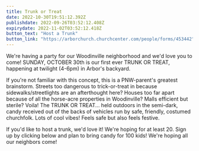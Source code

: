 ```yaml
---
title: Trunk or Treat
date: 2022-10-30T19:51:12.392Z
publishdate: 2022-09-26T03:52:12.408Z
expirydate: 2022-11-02T03:52:12.418Z
button_text: "Host a Trunk"
button_link: "https://arborchurch.churchcenter.com/people/forms/453442"
---
```


We're having a party for our Woodinville neighborhood and we'd love you to come! SUNDAY, OCTOBER 30th is our first ever TRUNK OR TREAT, happening at twilight (4-6pm) in Arbor's backyard.

If you're not familiar with this concept, this is a PNW-parent's greatest brainstorm. Streets too dangerous to trick-or-treat in because sidewalks/streetlights are an afterthought here? Houses too far apart because of all the horse-acre properties in Woodinville? Malls efficient but sterile? Voila! The TRUNK OR TREAT... held outdoors in the semi-dark, candy received out of the backs of vehicles run by safe, friendly, costumed churchfolk. Lots of cool vibes! Feels safe but also feels festive.

If you'd like to host a trunk, we'd love it! We're hoping for at least 20. Sign up by clicking below and plan to bring candy for 100 kids! We're hoping all our neighbors come!

